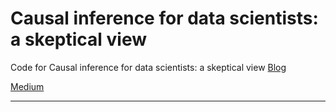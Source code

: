 # Causal inference for data scientists: a skeptical view

Code for Causal inference for data scientists: a skeptical view
[Blog]() 

[Medium]()

--------
